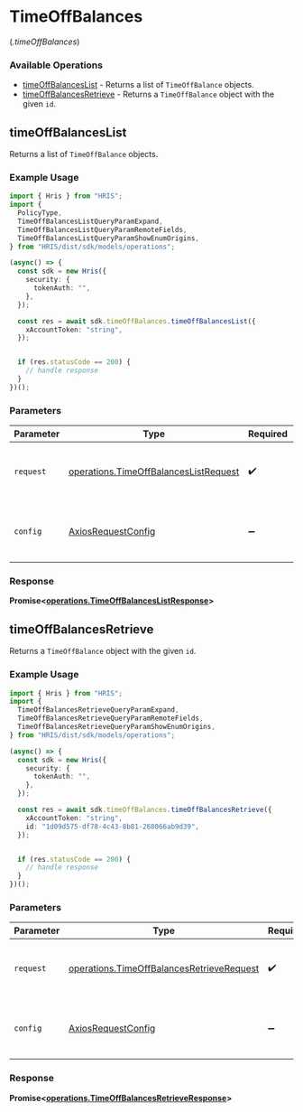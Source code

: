 # TimeOffBalances
(*.timeOffBalances*)

### Available Operations

* [timeOffBalancesList](#timeoffbalanceslist) - Returns a list of `TimeOffBalance` objects.
* [timeOffBalancesRetrieve](#timeoffbalancesretrieve) - Returns a `TimeOffBalance` object with the given `id`.

## timeOffBalancesList

Returns a list of `TimeOffBalance` objects.

### Example Usage

```typescript
import { Hris } from "HRIS";
import {
  PolicyType,
  TimeOffBalancesListQueryParamExpand,
  TimeOffBalancesListQueryParamRemoteFields,
  TimeOffBalancesListQueryParamShowEnumOrigins,
} from "HRIS/dist/sdk/models/operations";

(async() => {
  const sdk = new Hris({
    security: {
      tokenAuth: "",
    },
  });

  const res = await sdk.timeOffBalances.timeOffBalancesList({
    xAccountToken: "string",
  });


  if (res.statusCode == 200) {
    // handle response
  }
})();
```

### Parameters

| Parameter                                                                                      | Type                                                                                           | Required                                                                                       | Description                                                                                    |
| ---------------------------------------------------------------------------------------------- | ---------------------------------------------------------------------------------------------- | ---------------------------------------------------------------------------------------------- | ---------------------------------------------------------------------------------------------- |
| `request`                                                                                      | [operations.TimeOffBalancesListRequest](../../models/operations/timeoffbalanceslistrequest.md) | :heavy_check_mark:                                                                             | The request object to use for the request.                                                     |
| `config`                                                                                       | [AxiosRequestConfig](https://axios-http.com/docs/req_config)                                   | :heavy_minus_sign:                                                                             | Available config options for making requests.                                                  |


### Response

**Promise<[operations.TimeOffBalancesListResponse](../../models/operations/timeoffbalanceslistresponse.md)>**


## timeOffBalancesRetrieve

Returns a `TimeOffBalance` object with the given `id`.

### Example Usage

```typescript
import { Hris } from "HRIS";
import {
  TimeOffBalancesRetrieveQueryParamExpand,
  TimeOffBalancesRetrieveQueryParamRemoteFields,
  TimeOffBalancesRetrieveQueryParamShowEnumOrigins,
} from "HRIS/dist/sdk/models/operations";

(async() => {
  const sdk = new Hris({
    security: {
      tokenAuth: "",
    },
  });

  const res = await sdk.timeOffBalances.timeOffBalancesRetrieve({
    xAccountToken: "string",
    id: "1d09d575-df78-4c43-8b81-268066ab9d39",
  });


  if (res.statusCode == 200) {
    // handle response
  }
})();
```

### Parameters

| Parameter                                                                                              | Type                                                                                                   | Required                                                                                               | Description                                                                                            |
| ------------------------------------------------------------------------------------------------------ | ------------------------------------------------------------------------------------------------------ | ------------------------------------------------------------------------------------------------------ | ------------------------------------------------------------------------------------------------------ |
| `request`                                                                                              | [operations.TimeOffBalancesRetrieveRequest](../../models/operations/timeoffbalancesretrieverequest.md) | :heavy_check_mark:                                                                                     | The request object to use for the request.                                                             |
| `config`                                                                                               | [AxiosRequestConfig](https://axios-http.com/docs/req_config)                                           | :heavy_minus_sign:                                                                                     | Available config options for making requests.                                                          |


### Response

**Promise<[operations.TimeOffBalancesRetrieveResponse](../../models/operations/timeoffbalancesretrieveresponse.md)>**

